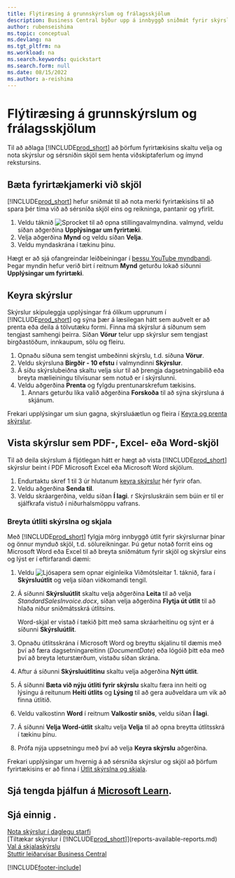 ```yaml
---
title: Flýtiræsing á grunnskýrslum og frálagsskjölum
description: Business Central býður upp á innbyggð sniðmát fyrir skýrslur og skjöl með mörgum sérstillingarmöguleikum til að aðlaga þau að þörfum fyrirtækisins.
author: rubenseishima
ms.topic: conceptual
ms.devlang: na
ms.tgt_pltfrm: na
ms.workload: na
ms.search.keywords: quickstart
ms.search.form: null
ms.date: 08/15/2022
ms.author: a-reishima
---
```


# <a name="basic-reports-and-documents-output-quick-start" />Flýtiræsing á grunnskýrslum og frálagsskjölum

Til að aðlaga [!INCLUDE[prod_short](includes/prod_short.md)] að þörfum fyrirtækisins skaltu velja og nota skýrslur og sérsniðin skjöl sem henta viðskiptaferlum og ímynd rekstursins.

## <a name="add-your-company-logo-to-documents" />Bæta fyrirtækjamerki við skjöl

[!INCLUDE[prod_short](includes/prod_short.md)] hefur sniðmát til að nota merki fyrirtækisins til að spara þér tíma við að sérsníða skjöl eins og reikninga, pantanir og yfirlit.

1. Veldu táknið ![Sprocket til að opna stillingavalmyndina.](media/ui-experience/settings_icon_small.png) valmynd, veldu síðan aðgerðina **Upplýsingar um fyrirtæki**.
2. Velja aðgerðina **Mynd** og veldu síðan **Velja**.
3. Veldu myndaskrána í tækinu þínu.

Hægt er að sjá ofangreindar leiðbeiningar í [þessu YouTube myndbandi](https://www.youtube.com/watch?v=AatXbKF1NGg). Þegar myndin hefur verið birt í reitnum **Mynd** geturðu lokað síðunni **Upplýsingar um fyrirtæki**.

## <a name="run-reports" />Keyra skýrslur

Skýrslur skipuleggja upplýsingar frá ólíkum upprunum í [!INCLUDE[prod_short](includes/prod_short.md)] og sýna þær á læsilegan hátt sem auðvelt er að prenta eða deila á tölvutæku formi. Finna má skýrslur á síðunum sem tengjast samhengi þeirra. Síðan **Vörur** telur upp skýrslur sem tengjast birgðastöðum, innkaupum, sölu og fleiru.

1. Opnaðu síðuna sem tengist umbeðinni skýrslu, t.d. síðuna **Vörur**.
2. Veldu skýrsluna **Birgðir - 10 efstu** í valmyndinni **Skýrslur**.
3. Á síðu skýrslubeiðna skaltu velja síur til að þrengja dagsetningabilið eða breyta mælieiningu tilvísunar sem notuð er í skýrslunni.
4. Veldu aðgerðina **Prenta** og fylgdu prentunarskrefum tækisins.
    1. Annars geturðu líka valið aðgerðina **Forskoða** til að sýna skýrsluna á skjánum.

Frekari upplýsingar um síun gagna, skýrsluáætlun og fleira í [Keyra og prenta skýrslur](ui-work-report.md).

## <a name="save-reports-as-pdf-excel-or-word-documents" />Vista skýrslur sem PDF-, Excel- eða Word-skjöl

Til að deila skýrslum á fljótlegan hátt er hægt að vista [!INCLUDE[prod_short](includes/prod_short.md)] skýrslur beint í PDF Microsoft Excel eða Microsoft Word skjölum.

1. Endurtaktu skref 1 til 3 úr hlutanum [keyra skýrslur](#run-reports) hér fyrir ofan.
2. Veldu aðgerðina **Senda til**.
3. Veldu skráargerðina, veldu síðan **Í lagi**.
r Skýrsluskráin sem búin er til er sjálfkrafa vistuð í niðurhalsmöppu vafrans.

### <a name="change-report-and-document-layouts" />Breyta útliti skýrslna og skjala

Með [!INCLUDE[prod_short](includes/prod_short.md)] fylgja mörg innbyggð útlit fyrir skýrslurnar þínar og önnur mynduð skjöl, t.d. sölureikningar. Þú getur notað forrit eins og Microsoft Word eða Excel til að breyta sniðmátum fyrir skjöl og skýrslur eins og lýst er í eftirfarandi dæmi:

1. Veldu ![Ljósapera sem opnar eiginleika Viðmótsleitar 1.](media/ui-search/search_small.png "Segðu mér hvað þú vilt gera") táknið, fara í **Skýrsluútlit** og velja síðan viðkomandi tengil.
2. Á síðunni **Skýrsluútlit** skaltu velja aðgerðina **Leita** til að velja *StandardSalesInvoice.docx*, síðan velja aðgerðina **Flytja út útlit** til að hlaða niður sniðmátsskrá útlitsins.

    Word-skjal er vistað í tækið þitt með sama skráarheitinu og sýnt er á síðunni **Skýrsluútlit**.
3. Opnaðu útlitsskrána í Microsoft Word og breyttu skjalinu til dæmis með því að færa dagsetningareitinn (*DocumentDate*) eða lógóið þitt eða með því að breyta leturstærðum, vistaðu síðan skrána.
4. Aftur á síðunni **Skýrsluútlitinu** skaltu velja aðgerðina **Nýtt útlit**.
5. Á síðunni **Bæta við nýju útliti fyrir skýrslu** skaltu færa inn heiti og lýsingu á reitunum **Heiti útlits** og **Lýsing** til að gera auðveldara um vik að finna útlitið.
6. Veldu valkostinn **Word** í reitnum **Valkostir sniðs**, veldu síðan **Í lagi**.
7. Á síðunni **Velja Word-útlit** skaltu velja **Velja** til að opna breytta útlitsskrá í tækinu þínu.
8. Prófa nýja uppsetningu með því að velja **Keyra skýrslu** aðgerðina.

Frekari upplýsingar um hvernig á að sérsníða skýrslur og skjöl að þörfum fyrirtækisins er að finna í [Útlit skýrslna og skjala](ui-manage-report-layouts.md).

## <a name="see-related-training-at-microsoft-learn" />Sjá tengda þjálfun á [Microsoft Learn](/learn/modules/work-with-reports/).

## <a name="see-also" />Sjá einnig .

[Nota skýrslur í daglegu starfi](reports-use-reports.md)  
[Tiltækar skýrslur í [!INCLUDE[prod_short](includes/prod_short.md)]](reports-available-reports.md)  
[Val á skjalaskýrslu](across-report-selections.md)  
[Stuttir leiðarvísar Business Central](quick-start-business-central.md)  

[!INCLUDE[footer-include](includes/footer-banner.md)]
